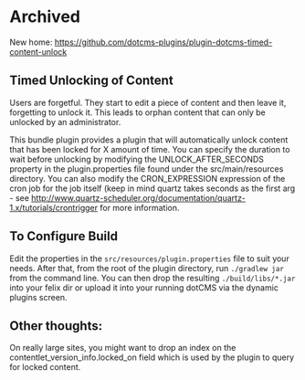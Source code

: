 # Archived

New home: https://github.com/dotcms-plugins/plugin-dotcms-timed-content-unlock

## Timed Unlocking of Content

Users are forgetful.  They start to edit a piece of content and then leave it, forgetting to unlock it.  This leads to orphan content that can only be unlocked by an administrator.

This bundle plugin provides a plugin that will automatically unlock content that has been locked for X amount of time.  You can specify the duration to wait before unlocking by modifying the UNLOCK_AFTER_SECONDS property in the plugin.properties file found under the src/main/resources directory.  You can also modify the CRON_EXPRESSION expression of the cron job for the job itself (keep in mind quartz takes seconds as the first arg - see 
http://www.quartz-scheduler.org/documentation/quartz-1.x/tutorials/crontrigger for more information.

## To Configure Build
Edit the properties in the `src/resources/plugin.properties` file to suit your needs. After that, from the root of the plugin directory, run `./gradlew jar` from the command line.  You can then drop the resulting `./build/libs/*.jar` into your felix dir or upload it into your running dotCMS via the dynamic plugins screen.

## Other thoughts:
On really large sites, you might want to drop an index on the contentlet_version_info.locked_on field which is used by the plugin to query for locked content.

